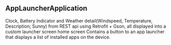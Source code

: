 ## AppLauncherApplication

Clock, Battery Indicator and Weather detail(Windspeed, Temperature, Description; Sunny) from REST api using Retrofit + Gson, all displayed into a custom launcher screen home screen
Contains a button to an app launcher that displays a list of installed apps on the device.

